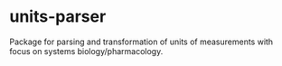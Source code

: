 # units-parser
Package for parsing and transformation of units of measurements with focus on systems biology/pharmacology.
